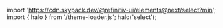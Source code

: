 <!--
type: template
name: select
-->

import 'https://cdn.skypack.dev/@refinitiv-ui/elements@next/select?min';
import { halo } from '/theme-loader.js';
halo('select');